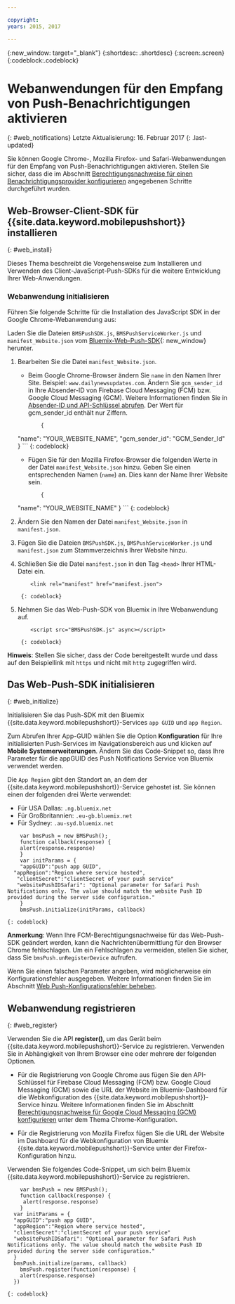 ```yaml
---

copyright:
years: 2015, 2017

---
```


{:new_window: target="_blank"}
{:shortdesc: .shortdesc}
{:screen:.screen}
{:codeblock:.codeblock}

# Webanwendungen für den Empfang von Push-Benachrichtigungen aktivieren
{: #web_notifications}
Letzte Aktualisierung: 16. Februar 2017
{: .last-updated}

Sie können Google Chrome-, Mozilla Firefox- und Safari-Webanwendungen für den Empfang von Push-Benachrichtigungen aktivieren. Stellen Sie sicher, dass die im Abschnitt [Berechtigungsnachweise für einen Benachrichtigungsprovider konfigurieren](t__main_push_config_provider.html) angegebenen Schritte durchgeführt wurden.

## Web-Browser-Client-SDK für {{site.data.keyword.mobilepushshort}} installieren
{: #web_install}

Dieses Thema beschreibt die Vorgehensweise zum Installieren und Verwenden des Client-JavaScript-Push-SDKs für die weitere Entwicklung Ihrer Web-Anwendungen.

### Webanwendung initialisieren

Führen Sie folgende Schritte für die Installation des JavaScript SDK in der Google Chrome-Webanwendung aus:

Laden Sie die Dateien `BMSPushSDK.js`, `BMSPushServiceWorker.js` und `manifest_Website.json` vom [Bluemix-Web-Push-SDK](https://codeload.github.com/ibm-bluemix-mobile-services/bms-clientsdk-javascript-webpush/zip/master){: new_window} herunter.

1. Bearbeiten Sie die Datei `manifest_Website.json`.
	- Beim Google Chrome-Browser ändern Sie `name` in den Namen Ihrer Site. Beispiel: `www.dailynewsupdates.com`. Ändern Sie `gcm_sender_id` in Ihre Absender-ID von Firebase Cloud Messaging (FCM) bzw. Google Cloud Messaging (GCM). Weitere Informationen finden Sie in [Absender-ID und API-Schlüssel abrufen](t_push_provider_android.html). Der Wert für gcm_sender_id enthält nur Ziffern.

		```
			{
	"name": "YOUR_WEBSITE_NAME",
  			"gcm_sender_id": "GCM_Sender_Id"
			 }
		```
    		{: codeblock}
 
	- Fügen Sie für den Mozilla Firefox-Browser die folgenden Werte in der Datei `manifest_Website.json` hinzu. Geben Sie einen entsprechenden Namen (`name`) an. Dies kann der Name Ihrer Website sein.

		```
			{ 
	"name": "YOUR_WEBSITE_NAME"
			 }
		```
    		{: codeblock}

2. Ändern Sie den Namen der Datei `manifest_Website.json` in `manifest.json`.
3. Fügen Sie die Dateien `BMSPushSDK.js`, `BMSPushServiceWorker.js` und `manifest.json` zum Stammverzeichnis Ihrer Website hinzu.
3. Schließen Sie die Datei `manifest.json` in den Tag `<head>` Ihrer HTML-Datei ein.
	```
		<link rel="manifest" href="manifest.json">
	```
    	{: codeblock}
4. Nehmen Sie das Web-Push-SDK von Bluemix in Ihre Webanwendung auf.
	```
		<script src="BMSPushSDK.js" async></script>
	```
    	{: codeblock}

**Hinweis**: Stellen Sie sicher, dass der Code bereitgestellt wurde und dass auf den Beispiellink mit `https` und nicht mit `http` zugegriffen wird. 

## Das Web-Push-SDK initialisieren 
{: #web_initialize}

Initialisieren Sie das Push-SDK mit den Bluemix {{site.data.keyword.mobilepushshort}}-Services `app GUID` und `app Region`.  

Zum Abrufen Ihrer App-GUID wählen Sie die Option **Konfiguration** für Ihre initialisierten Push-Services im Navigationsbereich aus und klicken auf **Mobile Systemerweiterungen**. Ändern Sie das Code-Snippet so, dass Ihre Parameter für die appGUID des Push Notifications Service von Bluemix verwendet werden.

Die `App Region` gibt den Standort an, an dem der {{site.data.keyword.mobilepushshort}}-Service gehostet ist. Sie können einen der folgenden drei Werte verwendet:

 - Für USA Dallas:	 `.ng.bluemix.net`
 - Für Großbritannien:			 `.eu-gb.bluemix.net`
 - Für Sydney:		 `.au-syd.bluemix.net`

```
	var bmsPush = new BMSPush();
    function callback(response) {
 	alert(response.response)
    }
  	var initParams = {
  	"appGUID":"push app GUID",
  "appRegion":"Region where service hosted",
   "clientSecret":"clientSecret of your push service"
   "websitePushIDSafari": "Optional parameter for Safari Push Notifications only. The value should match the website Push ID provided during the server side configuration."
    }
  	bmsPush.initialize(initParams, callback)
```
	{: codeblock}

**Anmerkung**: Wenn Ihre FCM-Berechtigungsnachweise für das Web-Push-SDK geändert werden, kann die Nachrichtenübermittlung für den Browser Chrome fehlschlagen. Um ein Fehlschlagen zu vermeiden, stellen Sie sicher, dass Sie `bmsPush.unRegisterDevice` aufrufen.

Wenn Sie einen falschen Parameter angeben, wird möglicherweise ein Konfigurationsfehler ausgegeben. Weitere Informationen finden Sie im Abschnitt [Web Push-Konfigurationsfehler beheben](troubleshooting_config_errors.html).

## Webanwendung registrieren
{: #web_register}

Verwenden Sie die API **register()**, um das Gerät beim {{site.data.keyword.mobilepushshort}}-Service zu registrieren. Verwenden Sie in Abhängigkeit von Ihrem Browser eine oder mehrere der folgenden Optionen.

- Für die Registrierung von Google Chrome aus fügen Sie den API-Schlüssel für Firebase Cloud Messaging (FCM) bzw. Google Cloud Messaging (GCM) sowie die URL der Website im Bluemix-Dashboard für die Webkonfiguration des {{site.data.keyword.mobilepushshort}}-Service hinzu. Weitere Informationen finden Sie im Abschnitt [Berechtigungsnachweise für Google Cloud Messaging (GCM) konfigurieren](t_push_provider_android.html) unter dem Thema Chrome-Konfiguration.

- Für die Registrierung von Mozilla Firefox fügen Sie die URL der Website im Dashboard für die Webkonfiguration von Bluemix {{site.data.keyword.mobilepushshort}}-Service unter der Firefox-Konfiguration hinzu.

Verwenden Sie folgendes Code-Snippet, um sich beim Bluemix {{site.data.keyword.mobilepushshort}}-Service zu registrieren.

```
	var bmsPush = new BMSPush();
    function callback(response) {
     alert(response.response)
    }
  var initParams = {
  "appGUID":"push app GUID",
  "appRegion":"Region where service hosted",
  "clientSecret":"clientSecret of your push service"
  "websitePushIDSafari": "Optional parameter for Safari Push Notifications only. The value should match the website Push ID provided during the server side configuration."
  }
  bmsPush.initialize(params, callback)
    bmsPush.register(function(response) {
    alert(response.response)
  })
```
    {: codeblock}






